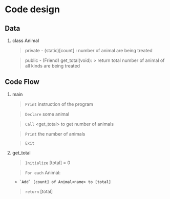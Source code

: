 
# Code design


## Data
1. class Animal<Name> 
	> private
		- (static)[count] : number of animal are being treated

	> public
		- (Friend) get_total(void): 
			> return total number of animal of all kinds are being treated


## Code Flow

1. main
	> `Print` instruction of the program

	> `Declare`  some animal

	> `Call` <get_total> to get number of animals

	> `Print` the number of animals

	> `Exit`

2. get_total
	> `Initialize` [total] = 0

	> `For each` Animal<name>:

		> `Add` [count] of Animal<name> to [total]

	> `return` [total]

